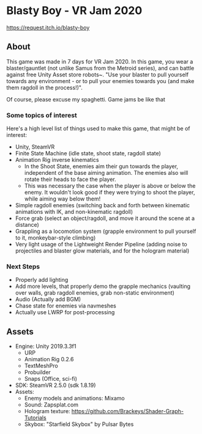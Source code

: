 # Blasty Boy - VR Jam 2020

https://request.itch.io/blasty-boy

## About 
This game was made in 7 days for VR Jam 2020. In this game, you wear a blaster/gauntlet (not unlike Samus from the Metroid series), and can battle against free Unity Asset store robots~. "Use your blaster to pull yourself towards any environment - or to pull your enemies towards you (and make them ragdoll in the process!)".

Of course, please excuse my spaghetti. Game jams be like that

### Some topics of interest

Here's a high level list of things used to make this game, that might be of interest:
* Unity, SteamVR 
* Finite State Machine (idle state, shoot state, ragdoll state)
* Animation Rig inverse kinematics 
  * In the Shoot State, enemies aim their gun towards the player, independent of the base aiming animation. The enemies also will rotate their heads to face the player. 
  * This was necessary the case when the player is above or below the enemy. It wouldn't look good if they were trying to shoot the player, while aiming way below them!
* Simple ragdoll enemies (switching back and forth between kinematic animations with IK, and non-kinematic ragdoll)
* Force grab (select an object/ragdoll, and move it around the scene at a distance)
* Grappling as a locomotion system (grapple environment to pull yourself to it, monkeybar-style climbing)
* Very light usage of the Lightweight Render Pipeline (adding noise to projectiles and blaster glow materials, and for the hologram material) 

### Next Steps

* Properly add lighting
* Add more levels, that properly demo the grapple mechanics (vaulting over walls, grab ragdoll enemies, grab non-static environment)
* Audio (Actually add BGM)
* Chase state for enemies via navmeshes
* Actually use LWRP for post-processing

## Assets

* Engine: Unity 2019.3.3f1
	* URP
	* Animation Rig 0.2.6
	* TextMeshPro
	* Probuilder
	* Snaps (Office, sci-fi)
* SDK: SteamVR 2.5.0 (sdk 1.8.19)
* Assets:
	* Enemy models and animations: Mixamo
	* Sound: Zapsplat.com
	* Hologram texture: https://github.com/Brackeys/Shader-Graph-Tutorials
	* Skybox: "Starfield Skybox" by Pulsar Bytes
